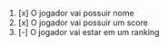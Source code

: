 1. [x] O jogador vai possuir nome
2. [x] O jogador vai possuir um score
3. [-] O jogador vai estar em um ranking